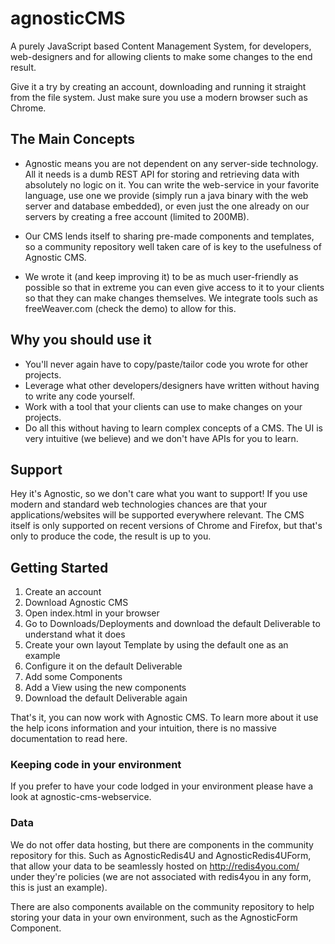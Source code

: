 # agnosticCMS

A purely JavaScript based Content Management System, for developers, web-designers and for allowing clients to make some changes to the end result.

Give it a try by creating an account, downloading and running it straight from the file system. Just make sure you use a modern browser such as Chrome.

## The Main Concepts

- Agnostic means you are not dependent on any server-side technology. All it needs is a dumb REST API for storing and retrieving data with absolutely no logic on it. You can write the web-service in your favorite language, use one we provide (simply run a java binary with the web server and database embedded), or even just the one already on our servers by creating a free account (limited to 200MB).

- Our CMS lends itself to sharing pre-made components and templates, so a community repository well taken care of is key to the usefulness of Agnostic CMS.

- We wrote it (and keep improving it) to be as much user-friendly as possible so that in extreme you can even give access to it to your clients so that they can make changes themselves. We integrate tools such as freeWeaver.com (check the demo) to allow for this.

## Why you should use it

- You'll never again have to copy/paste/tailor code you wrote for other projects.
- Leverage what other developers/designers have written without having to write any code yourself.
- Work with a tool that your clients can use to make changes on your projects.
- Do all this without having to learn complex concepts of a CMS. The UI is very intuitive (we believe) and we don't have APIs for you to learn.


## Support

Hey it's Agnostic, so we don't care what you want to support! If you use modern and standard web technologies chances are that your applications/websites will be supported everywhere relevant.
The CMS itself is only supported on recent versions of Chrome and Firefox, but that's only to produce the code, the result is up to you.

## Getting Started

1. Create an account
2. Download Agnostic CMS
3. Open index.html in your browser
4. Go to Downloads/Deployments and download the default Deliverable to understand what it does
5. Create your own layout Template by using the default one as an example
6. Configure it on the default Deliverable
7. Add some Components
8. Add a View using the new components
9. Download the default Deliverable again

That's it, you can now work with Agnostic CMS.
To learn more about it use the help icons information and your intuition, there is no massive documentation to read here.

### Keeping code in your environment

If you prefer to have your code lodged in your environment please have a look at agnostic-cms-webservice.

### Data

We do not offer data hosting, but there are components in the community repository for this. Such as AgnosticRedis4U and AgnosticRedis4UForm, that allow your data to be seamlessly hosted on http://redis4you.com/ under they're policies (we are not associated with redis4you in any form, this is just an example). 

There are also components available on the community repository to help storing your data in your own environment, such as the AgnosticForm Component.
